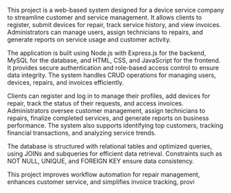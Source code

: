 This project is a web-based system designed for a device service company to streamline customer and service management. It allows clients to register, submit devices for repair, track service history, and view invoices. Administrators can manage users, assign technicians to repairs, and generate reports on service usage and customer activity.

The application is built using Node.js with Express.js for the backend, MySQL for the database, and HTML, CSS, and JavaScript for the frontend. It provides secure authentication and role-based access control to ensure data integrity. The system handles CRUD operations for managing users, devices, repairs, and invoices efficiently.

Clients can register and log in to manage their profiles, add devices for repair, track the status of their requests, and access invoices. Administrators oversee customer management, assign technicians to repairs, finalize completed services, and generate reports on business performance. The system also supports identifying top customers, tracking financial transactions, and analyzing service trends.

The database is structured with relational tables and optimized queries, using JOINs and subqueries for efficient data retrieval. Constraints such as NOT NULL, UNIQUE, and FOREIGN KEY ensure data consistency.

This project improves workflow automation for repair management, enhances customer service, and simplifies invoice tracking, provi
